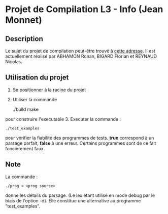 Projet de Compilation L3 - Info (Jean Monnet)
============================================

Description
-----------
Le sujet du projet de compilation peut-être trouvé à [cette adresse](http://labh-curien.univ-st-etienne.fr/~fj/cpyrr). 
Il est actuellement réalisé par ABHAMON Ronan, BIGARD Florian et REYNAUD Nicolas.


Utilisation du projet
-----------------------

1. Se positionner à la racine du projet
2. Utiliser la commande 

	./build make
	
pour construire l'executable
3. Executer la commande : 

	./test_examples
	
pour vérifier la fiabilité des programmes de tests.
**true** correspond à un parsage parfait, **false** à une erreur. 
Certains programmes sont de ce fait foncièrement faux.

Note
----
La commande :  

	./prog < <prog source>
	
donne les détails du parsage. (Le lex étant utilisé en mode debug par le biais de l'option -d). Elle constitue une alternative au programme "test_examples".

